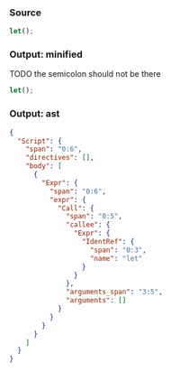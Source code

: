 ### Source
```js
let();
```

### Output: minified
TODO the semicolon should not be there
```js
let();
```

### Output: ast
```json
{
  "Script": {
    "span": "0:6",
    "directives": [],
    "body": [
      {
        "Expr": {
          "span": "0:6",
          "expr": {
            "Call": {
              "span": "0:5",
              "callee": {
                "Expr": {
                  "IdentRef": {
                    "span": "0:3",
                    "name": "let"
                  }
                }
              },
              "arguments_span": "3:5",
              "arguments": []
            }
          }
        }
      }
    ]
  }
}
```
